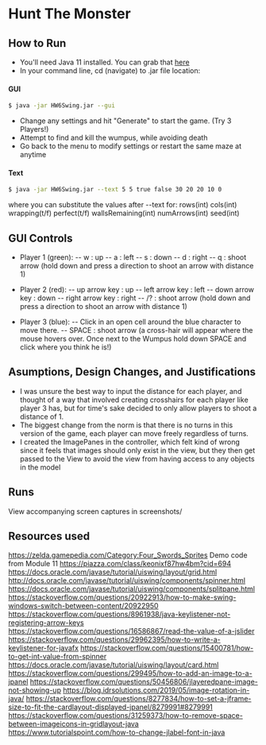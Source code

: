 # Hunt The Monster

## How to Run
- You'll need Java 11 installed. You can grab that [here](https://www.oracle.com/java/technologies/javase/jdk11-archive-downloads.html)
- In your command line, cd (navigate) to .jar file location: 
#### GUI
```sh
$ java -jar HW6Swing.jar --gui
```
- Change any settings and hit "Generate" to start the game. (Try 3 Players!)
- Attempt to find and kill the wumpus, while avoiding death
- Go back to the menu to modify settings or restart the same maze at anytime

#### Text
```sh
$ java -jar HW6Swing.jar --text 5 5 true false 30 20 20 10 0
```
where you can substitute the values after --text for: rows(int) cols(int) wrapping(t/f) perfect(t/f) wallsRemaining(int) numArrows(int) seed(int)

## GUI Controls
- Player 1 (green):
-- w : up
-- a : left
-- s : down
-- d : right
-- q : shoot arrow (hold down and press a direction to shoot an arrow with distance 1)

- Player 2 (red):
-- up arrow key : up
-- left arrow key : left
-- down arrow key : down
-- right arrow key : right
-- /? : shoot arrow (hold down and press a direction to shoot an arrow with distance 1)

- Player 3 (blue):
-- Click in an open cell around the blue character to move there.
-- SPACE : shoot arrow (a cross-hair will appear where the mouse hovers over. Once next to the Wumpus hold down SPACE and click where you think he is!)


## Asumptions, Design Changes, and Justifications
- I was unsure the best way to input the distance for each player, and thought of a way that involved creating crosshairs for each player like player 3 has, but for time's sake decided to only allow players to shoot a distance of 1. 
- The biggest change from the norm is that there is no turns in this version of the game, each player can move freely regardless of turns.
- I created the ImagePanes in the controller, which felt kind of wrong since it feels that images should only exist in the view, but they then get passed to the View to avoid the view from having access to any objects in the model

## Runs
View accompanying screen captures in screenshots/

## Resources used
https://zelda.gamepedia.com/Category:Four_Swords_Sprites
Demo code from Module 11
https://piazza.com/class/keonixf87hw4bm?cid=694
https://docs.oracle.com/javase/tutorial/uiswing/layout/grid.html
http://docs.oracle.com/javase/tutorial/uiswing/components/spinner.html
https://docs.oracle.com/javase/tutorial/uiswing/components/splitpane.html
https://stackoverflow.com/questions/20922913/how-to-make-swing-windows-switch-between-content/20922950
https://stackoverflow.com/questions/8961938/java-keylistener-not-registering-arrow-keys
https://stackoverflow.com/questions/16586867/read-the-value-of-a-jslider
https://stackoverflow.com/questions/29962395/how-to-write-a-keylistener-for-javafx
https://stackoverflow.com/questions/15400781/how-to-get-int-value-from-spinner
https://docs.oracle.com/javase/tutorial/uiswing/layout/card.html
https://stackoverflow.com/questions/299495/how-to-add-an-image-to-a-jpanel
https://stackoverflow.com/questions/50456806/jlayeredpane-image-not-showing-up
https://blog.idrsolutions.com/2019/05/image-rotation-in-java/
https://stackoverflow.com/questions/8277834/how-to-set-a-jframe-size-to-fit-the-cardlayout-displayed-jpanel/8279991#8279991
https://stackoverflow.com/questions/31259373/how-to-remove-space-between-imageicons-in-gridlayout-java
https://www.tutorialspoint.com/how-to-change-jlabel-font-in-java
